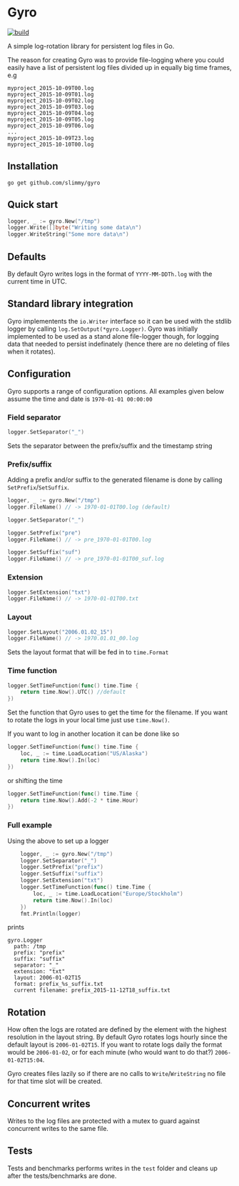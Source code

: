 # Gyro

[![build](https://travis-ci.org/slimmy/gyro.svg?branch=master)](https://travis-ci.org/slimmy/gyro)

A simple log-rotation library for persistent log files in Go.

The reason for creating Gyro was to provide file-logging where you could easily have a list of persistent log files divided up in equally big time frames, e.g

```
myproject_2015-10-09T00.log
myproject_2015-10-09T01.log
myproject_2015-10-09T02.log
myproject_2015-10-09T03.log
myproject_2015-10-09T04.log
myproject_2015-10-09T05.log
myproject_2015-10-09T06.log
...
myproject_2015-10-09T23.log
myproject_2015-10-10T00.log
```

## Installation
`go get github.com/slimmy/gyro`

## Quick start

```go
logger, _ := gyro.New("/tmp")
logger.Write([]byte("Writing some data\n")
logger.WriteString("Some more data\n")
```

## Defaults

By default Gyro writes logs in the format of `YYYY-MM-DDTh.log` with the current time in UTC.

## Standard library integration

Gyro implementents the `io.Writer` interface so it can be used with the stdlib logger by calling `log.SetOutput(*gyro.Logger)`.
Gyro was initially implemented to be used as a stand alone file-logger though, for logging data that needed to persist indefinately (hence there are no deleting of files when it rotates).

## Configuration

Gyro supports a range of configuration options. All examples given below assume the time and date is `1970-01-01 00:00:00`

### Field separator
```go
logger.SetSeparator("_")
```
Sets the separator between the prefix/suffix and the timestamp string

### Prefix/suffix

Adding a prefix and/or suffix to the generated filename is done by calling `SetPrefix`/`SetSuffix`.
```go
logger, _ := gyro.New("/tmp")
logger.FileName() // -> 1970-01-01T00.log (default)

logger.SetSeparator("_")

logger.SetPrefix("pre")
logger.FileName() // -> pre_1970-01-01T00.log

logger.SetSuffix("suf")
logger.FileName() // -> pre_1970-01-01T00_suf.log
```

### Extension
```go
logger.SetExtension("txt")
logger.FileName() // -> 1970-01-01T00.txt
```

### Layout
```go
logger.SetLayout("2006.01.02_15")
logger.FileName() // -> 1970.01.01_00.log
```
Sets the layout format that will be fed in to `time.Format`

### Time function
```go
logger.SetTimeFunction(func() time.Time {
    return time.Now().UTC() //default
})
```
Set the function that Gyro uses to get the time for the filename. If you want to rotate the logs in your local time just use `time.Now()`.

If you want to log in another location it can be done like so
```go
logger.SetTimeFunction(func() time.Time {
    loc, _ := time.LoadLocation("US/Alaska")
    return time.Now().In(loc)
})
```
or shifting the time
```go
logger.SetTimeFunction(func() time.Time {
    return time.Now().Add(-2 * time.Hour)
})
```

### Full example
Using the above to set up a logger
```go
    logger, _ := gyro.New("/tmp")
    logger.SetSeparator("_")
    logger.SetPrefix("prefix")
    logger.SetSuffix("suffix")
    logger.SetExtension("txt")
    logger.SetTimeFunction(func() time.Time {
        loc, _ := time.LoadLocation("Europe/Stockholm")
        return time.Now().In(loc)
    })
    fmt.Println(logger)
```
prints
```
gyro.Logger
  path: /tmp
  prefix: "prefix"
  suffix: "suffix"
  separator: "_"
  extension: "txt"
  layout: 2006-01-02T15
  format: prefix_%s_suffix.txt
  current filename: prefix_2015-11-12T18_suffix.txt
```

## Rotation

How often the logs are rotated are defined by the element with the highest resolution in the layout string. By default Gyro rotates logs hourly since the default layout is `2006-01-02T15`. If you want to rotate logs daily the format would be `2006-01-02`, or for each minute (who would want to do that?) `2006-01-02T15:04`.

Gyro creates files lazily so if there are no calls to `Write`/`WriteString` no file for that time slot will be created.

## Concurrent writes

Writes to the log files are protected with a mutex to guard against concurrent writes to the same file.

## Tests

Tests and benchmarks performs writes in the `test` folder and cleans up after the tests/benchmarks are done.
